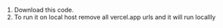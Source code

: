 1. Download this code. <br>
2. To run it on local host remove all vercel.app urls and it will run locallly
